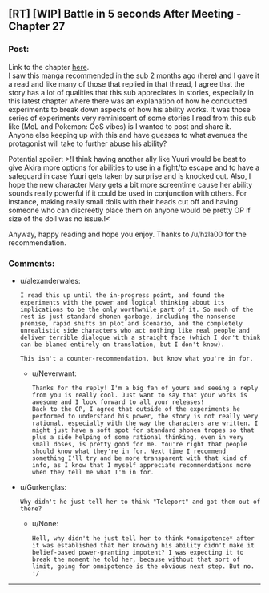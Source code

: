 ## [RT] [WIP] Battle in 5 seconds After Meeting - Chapter 27

### Post:

Link to the chapter [here](https://helveticascans.com/r/read/battle-after-meeting/en/3/27/page/1).  
I saw this manga recommended in the sub 2 months ago ([here](https://old.reddit.com/r/rational/comments/a7tvgb/rt_battle_in_5_seconds_after_meeting/)) and I gave it a read and like many of those that replied in that thread, I agree that the story has a lot of qualities that this sub appreciates in stories, especially in this latest chapter where there was an explanation of how he conducted experiments to break down aspects of how his ability works. It was those series of experiments very reminiscent of some stories I read from this sub like (MoL and Pokemon: OoS vibes) is I wanted to post and share it.   
Anyone else keeping up with this and have guesses to what avenues the protagonist will take to further abuse his ability?  
 
Potential spoiler: >!I think having another ally like Yuuri would be best to give Akira more options for abilities to use in a fight/to escape and to have a safeguard in case Yuuri gets taken by surprise and is knocked out. Also, I hope the new character Mary gets a bit more screentime cause her ability sounds really powerful if it could be used in conjunction with others. For instance, making really small dolls with their heads cut off and having someone who can discreetly place them on anyone would be pretty OP if size of the doll was no issue.!<  
  
Anyway, happy reading and hope you enjoy. Thanks to /u/hzla00 for the recommendation.

### Comments:

- u/alexanderwales:
  ```
  I read this up until the in-progress point, and found the experiments with the power and logical thinking about its implications to be the only worthwhile part of it. So much of the rest is just standard shonen garbage, including the nonsense premise, rapid shifts in plot and scenario, and the completely unrealistic side characters who act nothing like real people and deliver terrible dialogue with a straight face (which I don't think can be blamed entirely on translation, but I don't know).

  This isn't a counter-recommendation, but know what you're in for.
  ```

  - u/Neverwant:
    ```
    Thanks for the reply! I'm a big fan of yours and seeing a reply from you is really cool. Just want to say that your works is awesome and I look forward to all your releases!  
    Back to the OP, I agree that outside of the experiments he performed to understand his power, the story is not really very rational, especially with the way the characters are written. I might just have a soft spot for standard shonen tropes so that plus a side helping of some rational thinking, even in very small doses, is pretty good for me. You're right that people should know what they're in for. Next time I recommend something I'll try and be more transparent with that kind of info, as I know that I myself appreciate recommendations more when they tell me what I'm in for.
    ```

- u/Gurkenglas:
  ```
  Why didn't he just tell her to think "Teleport" and got them out of there?
  ```

  - u/None:
    ```
    Hell, why didn't he just tell her to think *omnipotence* after it was established that her knowing his ability didn't make it belief-based power-granting impotent? I was expecting it to break the moment he told her, because without that sort of limit, going for omnipotence is the obvious next step. But no. :/
    ```

---

